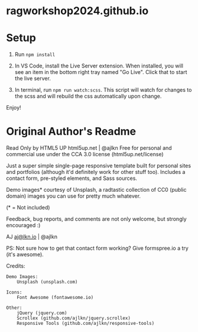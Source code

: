 # ragworkshop2024.github.io
# Setup

1. Run `npm install`

2. In VS Code, install the Live Server extension. When installed, you will see an item in the bottom right tray named "Go Live". Click that to start the live server. 

3. In terminal, run `npm run watch:scss`. This script will watch for changes to the scss and will rebuild the css automatically upon change.

Enjoy!

# Original Author's Readme
Read Only by HTML5 UP
html5up.net | @ajlkn
Free for personal and commercial use under the CCA 3.0 license (html5up.net/license)

Just a super simple single-page responsive template built for personal sites and portfolios
(although it'd definitely work for other stuff too). Includes a contact form, pre-styled
elements, and Sass sources.

Demo images* courtesy of Unsplash, a radtastic collection of CC0 (public domain) images
you can use for pretty much whatever.

(* = Not included)

Feedback, bug reports, and comments are not only welcome, but strongly encouraged :)

AJ
aj@lkn.io | @ajlkn

PS: Not sure how to get that contact form working? Give formspree.io a try (it's awesome).


Credits:

	Demo Images:
		Unsplash (unsplash.com)

	Icons:
		Font Awesome (fontawesome.io)

	Other:
		jQuery (jquery.com)
		Scrollex (github.com/ajlkn/jquery.scrollex)
		Responsive Tools (github.com/ajlkn/responsive-tools)